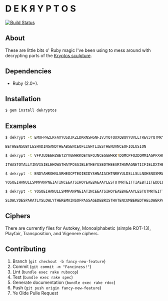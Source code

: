 D E K Я Y P T O S
=================

[![Build Status](https://travis-ci.org/ericqweinstein/dekryptos.svg)](https://travis-ci.org/ericqweinstein/dekryptos)

## About
These are little bits o' Ruby magic I've been using to mess around with decrypting parts of the [Kryptos sculpture](http://en.wikipedia.org/wiki/Kryptos).

## Dependencies
* Ruby (2.0+).

## Installation
```bash
$ gem install dekryptos
```

## Examples
```bash
$ dekrypt -t EMUFPHZLRFAXYUSDJKZLDKRNSHGNFIVJYQTQUXQBQVYUVLLTREVJYQTMKYRDMFD -k KRYPTOS,PALIMPSEST -c vigenere

BETWEENSUBTLESHADINGANDTHEABSENCEOFLIGHTLIESTHENUANCEOFIQLUSION

$ dekrypt -t VFPJUDEEHZWETZYVGWHKKQETGFQJNCEGGWHKK?DQMCPFQZDQMMIAGPFXHQRLGTIMVMZJANQLVKQEDAGDVFRPJUNGEUNAQZGZLECGYUXUEENJTBJLBQCRTBJDFHRRYIZETKZEMVDUFKSJHKFWHKUWQLSZFTIHHDDDUVH?DWKBFUFPWNTDFIYCUQZEREEVLDKFEZMOQQJLTTUGSYQPFEUNLAVIDXFLGGTEZ?FKZBSFDQVGOGIPUFXHHDRKFFHQNTGPUAECNUVPDJMQCLQUMUNEDFQELZZVRRGKFFVOEEXBDMVPNFQXEZLGREDNQFMPNZGLFLPMRJQYALMGNUVPDXVKPDQUMEBEDMHDAFMJGZNUPLGESWJLLAETG -k KRYPTOS,ABSCISSA -c vigenere

ITWASTOTALLYINVISIBLEHOWSTHATPOSSIBLETHEYUSEDTHEEARTHSMAGNETICFIELDXTHEINFORMATIONWASGATHEREDANDTRANSMITTEDUNDERGRUUNDTOANUNKNOWNLOCATIONXDOESLANGLEYKNOWABOUTTHISTHEYSHOULDITSBURIEDOUTTHERESOMEWHEREXWHOKNOWSTHEEXACTLOCATIONONLYWWTHISWASHISLASTMESSAGEXTHIRTYEIGHTDEGREESFIFTYSEVENMINUTESSIXPOINTFIVESECONDSNORTHSEVENTYSEVENDEGREESEIGHTMINUTESFORTYFOURSECONDSWESTXLAYERTWO

$ dekrypt -t ENDYAHROHNLSRHEOCPTEOIBIDYSHNAIACHTNREYULDSLLSLLNOHSNOSMRWXMNETPRNGATIHNRARPESLNNELEBLPIIACAEWMTWNDITEENRAHCTENEUDRETNHAEOETFOLSEDTIWENHAEIOYTEYQHEENCTAYCREIFTBRSPAMHHEWENATAMATEGYEERLBTEEFOASFIOTUETUAEOTOARMAEERTNRTIBSEDDNIAAHTTMSTEWPIEROAGRIEWFEBAECTDDHILCEIHSITEGOEAOSDDRYDLORITRKLMLEHAGTDHARDPNEOHMGFMFEUHEECDMRIPFEIMEHNLSSTTRTVDOHW -k 4 -c transposition

YOSOEIHANULLSMMPANPNEIATINCEEATSIHOYEAEBAEAAYLESTUTMRTEITTIAEBTIITEDDILHDDOFUCIINTVWDRLETBSITYSLHSXTGHRLLPCMDEHNRHELTNIEETRTPHNMGREAOTORERSNHSPOIECHEIOSYRKETREGEEREHSTHNHNHPIYAHEDSOOWENIASELAWNEAEDNOODEETHCCFSHEAEETOIEEAENBDAMWRRFEDCSGORORLGANMFEMFESROEAHRCODNCRLLNNRNRTRENBIEWTRTUTEFEWAYQNYIRMWTTEBFFUAOATIDATEEGWADLHEADLTMAHPHMHDPMLTD

$ dekrypt -t YOSOEIHANULLSMMPANPNEIATINCEEATSIHOYEAEBAEAAYLESTUTMRTEITTIAEBTIITEDDILHDDOFUCIINTVWDRLETBSITYSLHSXTGHRLLPCMDEHNRHELTNIEETRTPHNMGREAOTORERSNHSPOIECHEIOSYRKETREGEEREHSTHNHNHPIYAHEDSOOWENIASELAWNEAEDNOODEETHCCFSHEAEETOIEEAENBDAMWRRFEDCSGORORLGANMFEMFESROEAHRCODNCRLLNNRNRTRENBIEWTRTUTEFEWAYQNYIRMWTTEBFFUAOATIDATEEGWADLHEADLTMAHPHMHDPMLTD -k 48 -c transposition

SLOWLYDESPARATLYSLOWLYTHEREMAINSOFPASSAGEDEBRISTHATENCUMBEREDTHELOWERPARTOFTHEDOORWAYWASREMOVEDWITHTREMBLINGHANDSIMADEATINYBREACHINTHEUPPERLEFTHANDCORNERANDTHENWIDENINGTHEHOLEALITTLEIINSERTEDTHECANDLEANDPEEREDINTHEHOTAIRESCAPINGFROMTHECHAMBERCAUSEDTHEFLAMETOFLICKERBUTPRESENTLYDETAILSOFTHEROOMWITHINEMERGEDFROMTHEMISTXCANYOUSEEANYTHINGQ
```

## Ciphers
There are currently files for Autokey, Monoalphabetic (simple ROT-13), Playfair, Transposition, and Vigenere ciphers.

## Contributing
1. Branch (`git checkout -b fancy-new-feature`)
2. Commit (`git commit -m "Fanciness!"`)
3. Lint (`bundle exec rake rubocop`)
4. Test (`bundle exec rake spec`)
5. Generate documentation (`bundle exec rake rdoc`)
6. Push (`git push origin fancy-new-feature`)
7. Ye Olde Pulle Request
